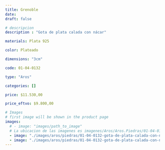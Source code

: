 ```yaml
---
title: Grenoble
date: 
draft: false

# descripcion
description : "Gota de plata calada con nácar"

materials: Plata 925

color: Plateado

dimensions: "3cm"

code: 01-04-0132

type: "Aros"

categories: []

price: $11.530,00

price_eftvo: $9.800,00

# Images
# first image will be shown in the product page
images:
  # - image: "images/path_to_image"
  # La ubicacion de las imagenes es imagenes/Aros/Aros.Piedras/01-04-0132-grenoble
  - image: "./images/aros/piedras/01-04-0132-gota-de-plata-calada-con-nacar_a.jpeg"
  - image: "./images/aros/piedras/01-04-0132-gota-de-plata-calada-con-nacar_b.jpeg"
---
```

